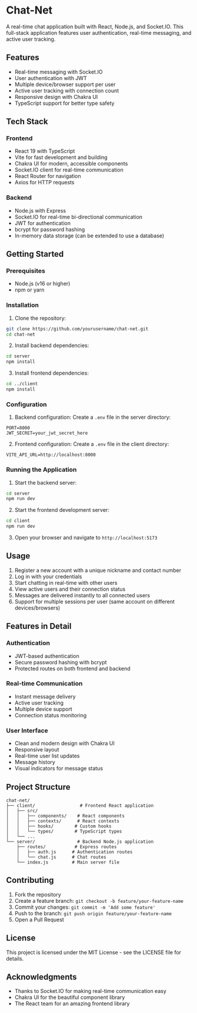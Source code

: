 # Chat-Net

A real-time chat application built with React, Node.js, and Socket.IO. This full-stack application features user authentication, real-time messaging, and active user tracking.

## Features

- Real-time messaging with Socket.IO
- User authentication with JWT
- Multiple device/browser support per user
- Active user tracking with connection count
- Responsive design with Chakra UI
- TypeScript support for better type safety

## Tech Stack

### Frontend
- React 19 with TypeScript
- Vite for fast development and building
- Chakra UI for modern, accessible components
- Socket.IO client for real-time communication
- React Router for navigation
- Axios for HTTP requests

### Backend
- Node.js with Express
- Socket.IO for real-time bi-directional communication
- JWT for authentication
- bcrypt for password hashing
- In-memory data storage (can be extended to use a database)

## Getting Started

### Prerequisites
- Node.js (v16 or higher)
- npm or yarn

### Installation

1. Clone the repository:
```bash
git clone https://github.com/yourusername/chat-net.git
cd chat-net
```

2. Install backend dependencies:
```bash
cd server
npm install
```

3. Install frontend dependencies:
```bash
cd ../client
npm install
```

### Configuration

1. Backend configuration:
   Create a `.env` file in the server directory:
```env
PORT=8000
JWT_SECRET=your_jwt_secret_here
```

2. Frontend configuration:
   Create a `.env` file in the client directory:
```env
VITE_API_URL=http://localhost:8000
```

### Running the Application

1. Start the backend server:
```bash
cd server
npm run dev
```

2. Start the frontend development server:
```bash
cd client
npm run dev
```

3. Open your browser and navigate to `http://localhost:5173`

## Usage

1. Register a new account with a unique nickname and contact number
2. Log in with your credentials
3. Start chatting in real-time with other users
4. View active users and their connection status
5. Messages are delivered instantly to all connected users
6. Support for multiple sessions per user (same account on different devices/browsers)

## Features in Detail

### Authentication
- JWT-based authentication
- Secure password hashing with bcrypt
- Protected routes on both frontend and backend

### Real-time Communication
- Instant message delivery
- Active user tracking
- Multiple device support
- Connection status monitoring

### User Interface
- Clean and modern design with Chakra UI
- Responsive layout
- Real-time user list updates
- Message history
- Visual indicators for message status

## Project Structure

```
chat-net/
├── client/                 # Frontend React application
│   ├── src/
│   │   ├── components/    # React components
│   │   ├── contexts/      # React contexts
│   │   ├── hooks/        # Custom hooks
│   │   └── types/        # TypeScript types
│   └── ...
└── server/                # Backend Node.js application
    ├── routes/           # Express routes
    │   ├── auth.js      # Authentication routes
    │   └── chat.js      # Chat routes
    └── index.js         # Main server file
```

## Contributing

1. Fork the repository
2. Create a feature branch: `git checkout -b feature/your-feature-name`
3. Commit your changes: `git commit -m 'Add some feature'`
4. Push to the branch: `git push origin feature/your-feature-name`
5. Open a Pull Request

## License

This project is licensed under the MIT License - see the LICENSE file for details.

## Acknowledgments

- Thanks to Socket.IO for making real-time communication easy
- Chakra UI for the beautiful component library
- The React team for an amazing frontend library

